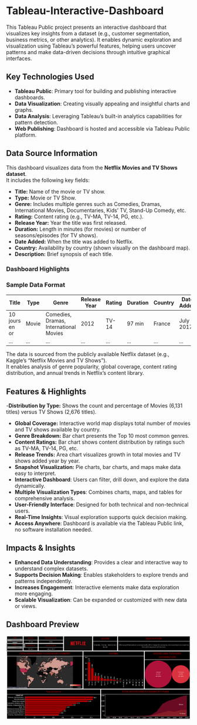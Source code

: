 # Tableau-Interactive-Dashboard

This Tableau Public project presents an interactive dashboard that visualizes key insights from a dataset (e.g., customer segmentation, business metrics, or other analytics). It enables dynamic exploration and visualization using Tableau’s powerful features, helping users uncover patterns and make data-driven decisions through intuitive graphical interfaces.

## Key Technologies Used

- **Tableau Public**: Primary tool for building and publishing interactive dashboards.
- **Data Visualization**: Creating visually appealing and insightful charts and graphs.
- **Data Analysis**: Leveraging Tableau’s built-in analytics capabilities for pattern detection.
- **Web Publishing**: Dashboard is hosted and accessible via Tableau Public platform.

## Data Source Information

This dashboard visualizes data from the **Netflix Movies and TV Shows dataset**.  
It includes the following key fields:

- **Title:** Name of the movie or TV show.
- **Type:** Movie or TV Show.
- **Genre:** Includes multiple genres such as Comedies, Dramas, International Movies, Documentaries, Kids’ TV, Stand-Up Comedy, etc.
- **Rating:** Content rating (e.g., TV-MA, TV-14, PG, etc.).
- **Release Year:** Year the title was first released.
- **Duration:** Length in minutes (for movies) or number of seasons/episodes (for TV shows).
- **Date Added:** When the title was added to Netflix.
- **Country:** Availability by country (shown visually on the dashboard map).
- **Description:** Brief synopsis of each title.

### Dashboard Highlights



### Sample Data Format

| Title                        | Type   | Genre                         | Release Year | Rating | Duration | Country    | Date Added   |
|------------------------------|--------|-------------------------------|--------------|--------|----------|------------|--------------|
| 10 jours en or               | Movie  | Comedies, Dramas, International Movies | 2012         | TV-14  | 97 min   | France     | July 1, 2017 |
| ...                          | ...    | ...                           | ...          | ...    | ...      | ...        | ...          |

The data is sourced from the publicly available Netflix dataset (e.g., Kaggle’s “Netflix Movies and TV Shows”).  
It enables analysis of genre popularity, global coverage, content rating distribution, and annual trends in Netflix’s content library.



## Features & Highlights

-**Distribution by Type:** Shows the count and percentage of Movies (6,131 titles) versus TV Shows (2,676 titles).
- **Global Coverage:** Interactive world map displays total number of movies and TV shows available by country.
- **Genre Breakdown:** Bar chart presents the Top 10 most common genres.
- **Content Ratings:** Bar chart shows content distribution by ratings such as TV-MA, TV-14, PG, etc.
- **Release Trends:** Area chart visualizes growth in total movies and TV shows added year by year.
- **Snapshot Visualization:** Pie charts, bar charts, and maps make data easy to interpret.
- **Interactive Dashboard**: Users can filter, drill down, and explore the data dynamically.
- **Multiple Visualization Types**: Combines charts, maps, and tables for comprehensive analysis.
- **User-Friendly Interface**: Designed for both technical and non-technical users.
- **Real-Time Insights**: Visual exploration supports quick decision making.
- **Access Anywhere**: Dashboard is available via the Tableau Public link, no software installation needed.

## Impacts & Insights

- **Enhanced Data Understanding**: Provides a clear and interactive way to understand complex datasets.
- **Supports Decision Making**: Enables stakeholders to explore trends and patterns independently.
- **Increases Engagement**: Interactive elements make data exploration more engaging.
- **Scalable Visualization**: Can be expanded or customized with new data or views.

## Dashboard Preview

![Tableau-Interactive-Dashboard](https://github.com/sahil-sharma-19/Tableau-Interactive-Dashboard/blob/main/Snapshot%20of%20the%20Dashboard.png)

